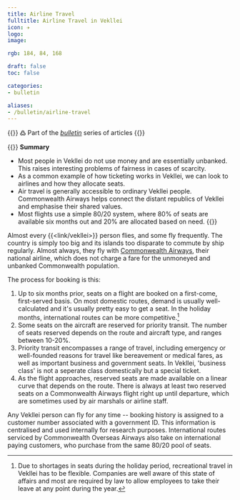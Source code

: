 ```yaml
---
title: Airline Travel
fulltitle: Airline Travel in Vekllei
icon: ✈️
logo:
image:

rgb: 184, 84, 168

draft: false
toc: false

categories:
- bulletin

aliases:
- /bulletin/airline-travel
---
```

{{<hint>}}
߷ Part of the *[bulletin](/bulletin/)* series of articles
{{</hint>}}

{{<hint panel>}}
**Summary**

* Most people in Vekllei do not use money and are essentially unbanked. This raises interesting problems of fairness in cases of scarcity.
* As a common example of how ticketing works in Vekllei, we can look to airlines and how they allocate seats.
* Air travel is generally accessible to ordinary Vekllei people. Commonwealth Airways helps connect the distant republics of Vekllei and emphasise their shared values.
* Most flights use a simple 80/20 system, where 80% of seats are available six months out and 20% are allocated based on need.
{{</hint>}}

Almost every {{<link/vekllei>}} person flies, and some fly frequently. The country is simply too big and its islands too disparate to commute by ship regularly. Almost always, they fly with [Commonwealth Airways](/air/), their national airline, which does not charge a fare for the unmoneyed and unbanked Commonwealth population.

The process for booking is this:

1. Up to six months prior, seats on a flight are booked on a first-come, first-served basis. On most domestic routes, demand is usually well-calculated and it's usually pretty easy to get a seat. In the holiday months, international routes can be more competitive.[^comp]
2. Some seats on the aircraft are reserved for priority transit. The number of seats reserved depends on the route and aircraft type, and ranges between 10-20%.
3. Priority transit encompasses a range of travel, including emergency or well-founded reasons for travel like bereavement or medical fares, as well as important business and government seats. In Vekllei, 'business class' is not a seperate class domestically but a special ticket.
4. As the flight approaches, reserved seats are made available on a linear curve that depends on the route. There is always at least two reserved seats on a Commonwealth Airways flight right up until departure, which are sometimes used by air marshals or airline staff.

Any Vekllei person can fly for any time -- booking history is assigned to a customer number associated with a government ID. This information is centralised and used internally for research purposes. International routes serviced by Commonwealth Overseas Airways also take on international paying customers, who purchase from the same 80/20 pool of seats.

[^comp]: Due to shortages in seats during the holiday period, recreational travel in Vekllei has to be flexible. Companies are well aware of this state of affairs and most are required by law to allow employees to take their leave at any point during the year.